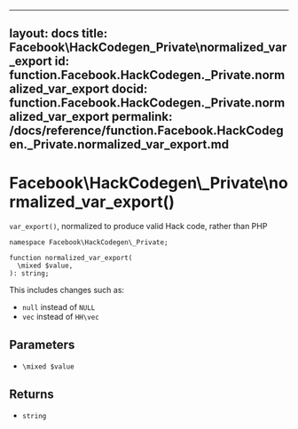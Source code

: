 
***

layout: docs
title: Facebook\\HackCodegen\_Private\\normalized_var_export
id: function.Facebook.HackCodegen._Private.normalized_var_export
docid: function.Facebook.HackCodegen._Private.normalized_var_export
permalink: /docs/reference/function.Facebook.HackCodegen._Private.normalized_var_export.md
---







# Facebook\\HackCodegen\\_Private\\normalized_var_export()




` var_export() `, normalized to produce valid Hack code, rather than PHP




``` Hack
namespace Facebook\HackCodegen\_Private;

function normalized_var_export(
  \mixed $value,
): string;
```




This includes changes such as:

* ` null ` instead of `` NULL ``
* ` vec ` instead of `` HH\vec ``




## Parameters




- ` \mixed $value `




## Returns




+ ` string `